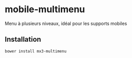 # mobile-multimenu
Menu à plusieurs niveaux, idéal pour les supports mobiles

## Installation
` bower install mx3-multimenu `